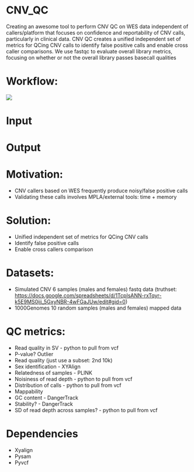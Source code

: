 # CNV_QC

Creating an awesome tool to perform CNV QC on WES data independent of callers/platform that focuses on confidence and reportability of CNV calls, particularly in clinical data.
CNV QC creates a unified independent set of metrics for QCing CNV calls to identify false positive calls and enable cross caller comparisons.
We use fastqc to evaluate overall library metrics, focusing on whether or not the overall library passes basecall qualities

# Workflow:
![](https://github.com/NCBI-Codeathons/CNV_QC/raw/master/workflow_new.png)

# Input
# Output

# Motivation:
* CNV callers based on WES frequently produce noisy/false positive calls
* Validating these calls involves MPLA/external tools: time + memory 
# Solution: 
* Unified independent set of metrics for QCing CNV calls
* Identify false positive calls 
* Enable cross callers comparison 


# Datasets:
* Simulated CNV 6 samples (males and females) fastq data (truthset: https://docs.google.com/spreadsheets/d/1TcpIsANN-rxTqyr-k5E9MS0ijj_5GxyNBR-4wFGaJUw/edit#gid=0)
* 1000Genomes 10 random samples (males and females) mapped data

# QC metrics:
* Read quality in SV - python to pull from vcf
* P-value? Outlier 
* Read quality (just use a subset: 2nd 10k)
* Sex identification - XYAlign
* Relatedness of samples - PLINK
* Noisiness of read depth - python to pull from vcf
* Distribution of calls - python to pull from vcf
* Mappability
* GC content - DangerTrack
* Stability? - DangerTrack
* SD of read depth across samples? - python to pull from vcf


# Dependencies
* Xyalign
* Pysam 
* Pyvcf
